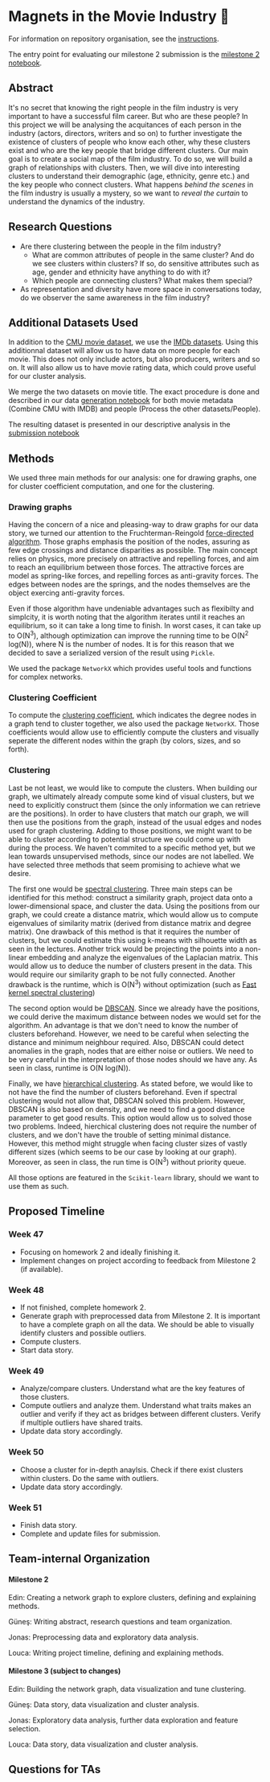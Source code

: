 # Magnets in the Movie Industry 🧲

For information on repository organisation, see the [instructions](docs/instr.md).

The entry point for evaluating our milestone 2 submission is the [milestone 2 notebook](milestone_2.ipynb).

## Abstract

It's no secret that knowing the right people in the film industry is very important to have a successful film career. But who are these people? In this project we will be analysing the acquitances of each person in the industry (actors, directors, writers and so on) to further investigate the existence of clusters of people who know each other, why these clusters exist and who are the key people that bridge different clusters. Our main goal is to create a social map of the film industry. To do so, we will build a graph of relationships with clusters. Then, we will dive into interesting clusters to understand their demographic (age, ethnicity, genre etc.) and the key people who connect clusters. What happens *behind the scenes* in the film industry is usually a mystery, so we want to *reveal the curtain* to understand the dynamics of the industry.

## Research Questions

- Are there clustering between the people in the film industry?
    - What are common attributes of people in the same cluster? And do we see clusters within clusters? If so, do sensitive attributes such as age, gender and ethnicity have anything to do with it?
    - Which people are connecting clusters? What makes them special?
- As representation and diversity have more space in conversations today, do we observer the same awareness in the film industry?

## Additional Datasets Used

In addition to the [CMU movie dataset](http://www.cs.cmu.edu/~ark/personas/), we use the [IMDb datasets](https://www.imdb.com/interfaces/). Using this additionnal dataset will allow us to have data on more people for each movie. This does not only include actors, but also producers, writers and so on. It will also allow us to have movie rating data, which could prove useful for our cluster analysis.

We merge the two datasets on movie title. The exact procedure is done and described in our data [generation notebook](src/generate_data.ipynb) for both movie metadata (Combine CMU with IMDB) and people (Process the other datasets/People).

The resulting dataset is presented in our descriptive analysis in the [submission notebook](milestone_2.ipynb)

## Methods

We used three main methods for our analysis: one for drawing graphs, one for cluster coefficient computation, and one for the clustering.

### Drawing graphs

Having the concern of a nice and pleasing-way to draw graphs for our data story, we turned our attention to the Fruchterman-Reingold [force-directed algorithm](https://en.wikipedia.org/wiki/Force-directed_graph_drawing#Methods). Those graphs emphasis the position of the nodes, assuring as few edge crossings and distance disparities as possible. The main concept relies on physics, more precisely on attractive and repelling forces, and aim to reach an equilibrium between those forces. The attractive forces are model as spring-like forces, and repelling forces as anti-gravity forces. The edges between nodes are the springs, and the nodes themselves are the object exercing anti-gravity forces. 

Even if those algorithm have undeniable advantages such as flexibilty and simplcity, it is worth noting that the algorithm iterates until it reaches an equilibrium, so it can take a long time to finish. In worst cases, it can take up to O(N<sup>3</sup>), although optimization can improve the running time to be O(N<sup>2</sup> log(N)), where N is the number of nodes. It is for this reason that we decided to save a serialized version of the result using `Pickle`. 

We used the package `NetworkX` which provides useful tools and functions for complex networks.

### Clustering Coefficient

To compute the [clustering coefficient](https://en.wikipedia.org/wiki/Clustering_coefficient), which indicates the degree nodes in a graph tend to cluster together, we also used the package `NetworkX`. Those coefficients would allow use to efficiently compute the clusters and visually seperate the different nodes within the graph (by colors, sizes, and so forth).


### Clustering

Last be not least, we would like to compute the clusters. When building our graph, we ultimately already compute some kind of visual clusters, but we need to explicitly construct them (since the only information we can retrieve are the positions). In order to have clusters that match our graph, we will then use the positions from the graph, instead of the usual edges and nodes used for graph clustering. Adding to those positions, we might want to be able to cluster according to potential structure we could come up with during the process. We haven't commited to a specific method yet, but we lean towards unsupervised methods, since our nodes are not labelled. We have selected three methods that seem promising to achieve what we desire. 

The first one would be [spectral clustering](https://en.wikipedia.org/wiki/Spectral_clustering). Three main steps can be identified for this method: construct a similarity graph, project data onto a lower-dimensional space, and cluster the data. Using the positions from our graph, we could create a distance matrix, which would allow us to compute eigenvalues of similarity matrix (derived from distance matrix and degree matrix). One drawback of this method is that it requires the number of clusters, but we could estimate this using k-means with silhouette width as seen in the lectures. Another trick would be projecting the points into a non-linear embedding and analyze the eigenvalues of the Laplacian matrix. This would allow us to deduce the number of clusters present in the data. This would require our similarity graph to be not fully connected. Another drawback is the runtime, which is O(N<sup>3</sup>) without optimization (such as [Fast kernel spectral clustering](https://www.sciencedirect.com/science/article/abs/pii/S0925231217307488))

The second option would be [DBSCAN](https://en.wikipedia.org/wiki/DBSCAN). Since we already have the positions, we could derive the maximum distance between nodes we would set for the algorithm. An advantage is that we don't need to know the number of clusters beforehand. However, we need to be careful when selecting the distance and minimum neighbour required. Also, DBSCAN could detect anomalies in the graph, nodes that are either noise or outliers. We need to be very careful in the interpretation of those nodes should we have any. As seen in class, runtime is O(N log(N)).

Finally, we have [hierarchical clustering](https://en.wikipedia.org/wiki/Hierarchical_clustering). As stated before, we would like to not have the find the number of clusters beforehand. Even if spectral clustering would not allow that, DBSCAN solved this problem. However, DBSCAN is also based on density, and we need to find a good distance parameter to get good results. This option would allow us to solved those two problems. Indeed, hierchical clustering does not require the number of clusters, and we don't have the trouble of setting minimal distance. However, this method might struggle when facing cluster sizes of vastly different sizes (which seems to be our case by looking at our graph). Moreover, as seen in class, the run time is O(N<sup>3</sup>) without priority queue.

All those options are featured in the `Scikit-learn` library, should we want to use them as such.

## Proposed Timeline

### Week 47

- Focusing on homework 2 and ideally finishing it.
- Implement changes on project according to feedback from Milestone 2 (if available).

### Week 48

- If not finished, complete homework 2. 
- Generate graph with preprocessed data from Milestone 2. It is  important to have a complete graph on all the data. We should be able to visually identify clusters and possible outliers. 
- Compute clusters.
- Start data story.

### Week 49

- Analyze/compare clusters. Understand what are the key features of those clusters.
- Compute outliers and analyze them. Understand what traits makes an outlier and verify if they act as bridges between different clusters. Verify if multiple outliers have shared traits.
- Update data story accordingly.

### Week 50

- Choose a cluster for in-depth anaylsis. Check if there exist clusters within clusters. Do the same with outliers. 
- Update data story accordingly.

### Week 51

- Finish data story.
- Complete and update files for submission.

## Team-internal Organization

#### Milestone 2

Edin: Creating a network graph to explore clusters, defining and explaining methods.

Güneş: Writing abstract, research questions and team organization.

Jonas: Preprocessing data and exploratory data analysis.

Louca: Writing project timeline, defining and explaining methods.

#### Milestone 3 (subject to changes)

Edin: Building the network graph, data visualization and tune clustering.

Güneş: Data story, data visualization and cluster analysis.

Jonas: Exploratory data analysis, further data exploration and feature selection.

Louca: Data story, data visualization and cluster analysis.

## Questions for TAs
